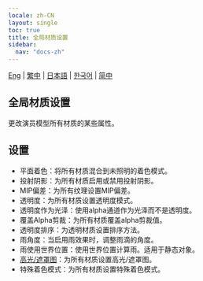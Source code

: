 ```yaml
---
locale: zh-CN
layout: single
toc: true
title: 全局材质设置
sidebar:
  nav: "docs-zh"
---
```

[Eng](/dancexr/features/material_global) | [繁中](/tw/dancexr/features/material_global) | [日本語](/jp/dancexr/features/material_global) | [한국어](/kr/dancexr/features/material_global) | [简中](/zh/dancexr/features/material_global)

## 全局材质设置
更改演员模型所有材质的某些属性。

## 设置
* 平面着色：将所有材质混合到未照明的着色模式。
* 投射阴影：为所有材质启用或禁用投射阴影。
* MIP偏差：为所有纹理设置MIP偏差。
* 透明度：为所有材质设置透明度模式。
* 透明度作为光泽：使用alpha通道作为光泽而不是透明度。
* 覆盖Alpha剪裁：为所有材质覆盖alpha剪裁值。
* 透明度排序：为透明材质设置排序方法。
* 雨角度：当启用雨效果时，调整雨滴的角度。
* 雨使用世界位置：使用世界位置计算雨。适用于静态对象。
* [高光/遮罩图](specular_map.md)：为所有材质设置高光/遮罩图。
* 特殊着色模式：为所有材质设置特殊着色模式。